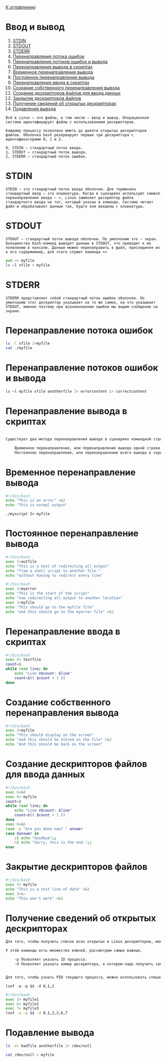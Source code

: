 *[К оглавлению](index.md)*
# Ввод и вывод

1. [STDIN](#stdin)
2. [STDOUT](#stdout)
3. [STDERR](#stderr)
4. [Перенаправление потока ошибок](#перенаправление-потока-ошибок)
5. [Перенаправление потоков ошибок и вывода](#перенаправление-потоков-ошибок-и-вывода)
6. [Перенаправление вывода в скриптах](#перенаправление-вывода-в-скриптах)
7. [Временное перенаправление вывода](#временное-перенаправление-вывода)
8. [Постоянное перенаправление вывода](#постоянное-перенаправление-вывода)
9. [Перенаправление ввода в скриптах](#перенаправление-ввода-в-скриптах)
10. [Создание собственного перенаправления вывода](#создание-собственного-перенаправления-вывода)
11. [Создание дескрипторов файлов для ввода данных](#создание-дескрипторов-файлов-для-ввода-данных)
12. [Закрытие дескрипторов файлов](#закрытие-дескрипторов-файлов)
13. [Получение сведений об открытых дескрипторах](#получение-сведений-об-открытых-дескрипторах)
14. [Подавление вывода](#подавление-вывода)

```
Всё в Linux — это файлы, в том числе — ввод и вывод. Операционная система идентифицирует файлы с использованием дескрипторов.

Каждому процессу позволено иметь до девяти открытых дескрипторов файлов. Оболочка bash резервирует первые три дескриптора с идентификаторами 0, 1 и 2.

0, STDIN — стандартный поток ввода.
1, STDOUT — стандартный поток вывода.
2, STDERR — стандартный поток ошибок.
```

# STDIN
```
STDIN — это стандартный поток ввода оболочки. Для терминала стандартный ввод — это клавиатура. Когда в сценариях используют символ перенаправления ввода — <, Linux заменяет дескриптор файла стандартного ввода на тот, который указан в команде. Система читает файл и обрабатывает данные так, будто они введены с клавиатуры.
```

# STDOUT
```
STDOUT — стандартный поток вывода оболочки. По умолчанию это — экран. Большинство bash-команд выводят данные в STDOUT, что приводит к их появлению в консоли. Данные можно перенаправить в файл, присоединяя их к его содержимому, для этого служит команда >>
```
```bash
pwd >> myfile
ls –l xfile > myfile
```

# STDERR
```
STDERR представляет собой стандартный поток ошибок оболочки. По умолчанию этот дескриптор указывает на то же самое, на что указывает STDOUT, именно поэтому при возникновении ошибки мы видим сообщение на экране.
```

# Перенаправление потока ошибок
```bash
ls -l xfile 2>myfile
cat ./myfile
```

# Перенаправление потоков ошибок и вывода
```bash
ls –l myfile xfile anotherfile 2> errorcontent 1> correctcontent
```

# Перенаправление вывода в скриптах
```bash

Существует два метода перенаправления вывода в сценариях командной строки:

    Временное перенаправление, или перенаправление вывода одной строки.
    Постоянное перенаправление, или перенаправление всего вывода в скрипте либо в какой-то его части.

```

# Временное перенаправление вывода
```bash
#!/bin/bash
echo "This is an error" >&2
echo "This is normal output"
```
```
./myscript 2> myfile
```

# Постоянное перенаправление вывода
```bash
#!/bin/bash
exec 1>outfile
echo "This is a test of redirecting all output"
echo "from a shell script to another file."
echo "without having to redirect every line"
```

```bash
#!/bin/bash
exec 2>myerror
echo "This is the start of the script"
echo "now redirecting all output to another location"
exec 1>myfile
echo "This should go to the myfile file"
echo "and this should go to the myerror file" >&2
```

# Перенаправление ввода в скриптах
```bash
#!/bin/bash
exec 0< testfile
count=1
while read line; do
    echo "Line #$count: $line"
    count=$(( $count + 1 ))
done
```

# Создание собственного перенаправления вывода
```bash
#!/bin/bash
exec 3>myfile
echo "This should display on the screen"
echo "and this should be stored in the file" >&3
echo "And this should be back on the screen"
```

# Создание дескрипторов файлов для ввода данных
```bash
#!/bin/bash
exec 6<&0
exec 0< myfile
count=1
while read line; do
    echo "Line #$count: $line"
    count=$(( $count + 1 ))
done
exec 0<&6
read -p "Are you done now? " answer
case $answer in
    y) echo "Goodbye";;
    n) echo "Sorry, this is the end.";;
esac
```

# Закрытие дескрипторов файлов
```bash
#!/bin/bash
exec 3> myfile
echo "This is a test line of data" >&3
exec 3>&-
echo "This won't work" >&3
```

# Получение сведений об открытых дескрипторах
```bash
Для того, чтобы получить список всех открытых в Linux дескрипторов, можно воспользоваться командой lsof. Во многих дистрибутивах, вроде Fedora, утилита lsof находится в /usr/sbin. Эта команда весьма полезна, так как она выводит сведения о каждом дескрипторе, открытом в системе. Сюда входит и то, что открыли процессы, выполняемые в фоне, и то, что открыто пользователями, вошедшими в систему.

У этой команды есть множество ключей, рассмотрим самые важные.

    -p Позволяет указать ID процесса.
    -d Позволяет указать номер дескриптора, о котором надо получить сведения.


Для того, чтобы узнать PID текущего процесса, можно использовать специальную переменную окружения $$, в которую оболочка записывает текущий PID.
```

```
lsof -a -p $$ -d 0,1,2
```

```bash
#!/bin/bash
exec 3> myfile1
exec 6> myfile2
exec 7< myfile3
lsof -a -p $$ -d 0,1,2,3,6,7
```

# Подавление вывода
```bash
ls -al badfile anotherfile 2> /dev/null
```
```bash
cat /dev/null > myfile
```
